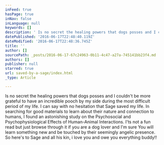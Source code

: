 ```yaml
---
inFeed: true
hasPage: true
inNav: false
inLanguage: null
keywords: []
description: ' Is no secret the healing powers that dogs posses and I couldn''t be more grateful to have an incredible pooch by my side during the most difficult period of my life. I can say with no hesitation that Sage saved my life. In searching for good materials to learn about their nature and connection to humans, I found an astonishing study on the Psychosocial and Psychophysiological Effects of Human-Animal Interactions. I''ts not a fun read but just browse through it if you are a dog lover and I''m sure You will learn something new and be touched by their seemingly angelic presence. So here''s to Sage and all his kin, i love you and owe you everything buddy!!'
datePublished: '2016-06-17T22:48:40.119Z'
dateModified: '2016-06-17T22:48:36.745Z'
title: ''
author: []
sourcePath: _posts/2016-06-17-67c24963-0b11-4c47-a27a-745141bb23f4.md
authors: []
publisher: null
starred: true
url: saved-by-a-sage/index.html
_type: Article

---
```

Is no secret the healing powers that dogs posses and I couldn't be more grateful to have an incredible pooch by my side during the most difficult period of my life. I can say with no hesitation that Sage saved my life. In searching for good materials to learn about their nature and connection to humans, I found an astonishing study on the Psychosocial and Psychophysiological Effects of Human-Animal Interactions. I'ts not a fun read but just browse through it if you are a dog lover and I'm sure You will learn something new and be touched by their seemingly angelic presence. So here's to Sage and all his kin, i love you and owe you everything buddy!!